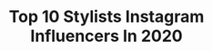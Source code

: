 ---
title: Top 10 Stylists Instagram Influencers In 2020
description: >-
  Find top stylists Instagram influencers in 2020. Most popular hashtags: # #gq #danielcraig #repost.
platform: Instagram
profiles:
  - username: "shqrw_"
    fullname: >-
      Shaquille R. Williams
    location: "France"
    followers: 6653
    engagement: 821
    commentsToLikes: 0.046666
    id: ck55jtyamxqi00i11naxb812r
    verified: false
    hashtags: "#vwaw2021, #lfw, #hotelvivier, #stayhome"
  - username: "georgecortina"
    fullname: >-
      
    location: "Brazil"
    followers: 65075
    engagement: 289
    commentsToLikes: 0.022713
    id: ck0ttuuxe4ero0i19dqn18g2b
    verified: true
    hashtags: "#gigihadid, #vogueitalia, #selenagomez, #bradpitt"
  - username: "lennypasco"
    fullname: >-
      Lindsay Pasco
    location: "United States"
    followers: 3275
    engagement: 1197
    commentsToLikes: 0.078571
    id: ck6u2vzyau8nm0j71zhcqnj7x
    verified: false
    hashtags: "#kelloggjoshuatreehouse"
  - username: "___rrxii"
    fullname: >-
      Kira the alchemist
    location: "France"
    followers: 75013
    engagement: 197
    commentsToLikes: 0.024573
    id: ck5bv4h4piz990i113kim25q2
    verified: false
    hashtags: ""
  - username: "ericjmcneal"
    fullname: >-
      Eric Mcneal
    location: "United States"
    followers: 9560
    engagement: 547
    commentsToLikes: 0.064898
    id: ck5q7u75933rx0i11ibewszsg
    verified: false
    hashtags: "#imaanxframe, #uniqlou, #imaanhammam, #mfw"
  - username: "joshfargher"
    fullname: >-
      Josh Fargher
    location: ""
    followers: 10169
    engagement: 818
    commentsToLikes: 0.034226
    id: ck5zr8o1ww4380i14n4v9go5r
    verified: false
    hashtags: "#tbt"
  - username: "ferrarijeff"
    fullname: >-
      jeff ferrari
    location: ""
    followers: 6095
    engagement: 654
    commentsToLikes: 0.027578
    id: ck5btzpmagwph0i11kffh0jky
    verified: false
    hashtags: ""
  - username: "shirleykurata"
    fullname: >-
      Shirley Kurata
    location: ""
    followers: 36215
    engagement: 370
    commentsToLikes: 0.022401
    id: ck0udxoiwk6yb0i19jcw62cxb
    verified: false
    hashtags: "#kirstendunst, #music, #mumbojumbo, #apc"
  - username: "klychkovanastya"
    fullname: >-
      Nastya Klychkova
    location: ""
    followers: 11438
    engagement: 512
    commentsToLikes: 0.023659
    id: ck5bu0qhbgyiq0i11ppkkamsi
    verified: false
    hashtags: ""
  - username: "vchillbruh"
    fullname: >-
      Cody Allen
    location: "United States"
    followers: 18477
    engagement: 474
    commentsToLikes: 0.023671
    id: ck15t3gb2g5p10i19yf8b1j9e
    verified: false
    hashtags: "#jimmychoo"
---